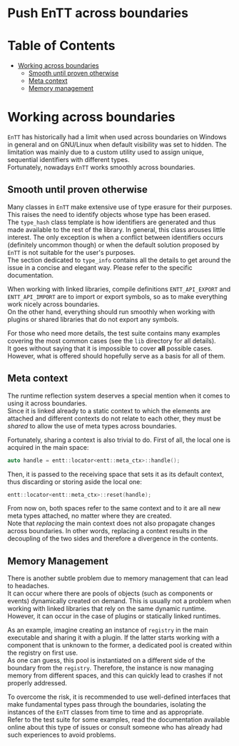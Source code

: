 # Push EnTT across boundaries

# Table of Contents

* [Working across boundaries](#working-across-boundaries)
  * [Smooth until proven otherwise](#smooth-until-proven-otherwise)
  * [Meta context](#meta-context)
  * [Memory management](#memory-management)

# Working across boundaries

`EnTT` has historically had a limit when used across boundaries on Windows in
general and on GNU/Linux when default visibility was set to hidden. The
limitation was mainly due to a custom utility used to assign unique, sequential
identifiers with different types.<br/>
Fortunately, nowadays `EnTT` works smoothly across boundaries.

## Smooth until proven otherwise

Many classes in `EnTT` make extensive use of type erasure for their purposes.
This raises the need to identify objects whose type has been erased.<br/>
The `type_hash` class template is how identifiers are generated and thus made
available to the rest of the library. In general, this class arouses little
interest. The only exception is when a conflict between identifiers occurs
(definitely uncommon though) or when the default solution proposed by `EnTT` is
not suitable for the user's purposes.<br/>
The section dedicated to `type_info` contains all the details to get around the
issue in a concise and elegant way. Please refer to the specific documentation.

When working with linked libraries, compile definitions `ENTT_API_EXPORT` and
`ENTT_API_IMPORT` are to import or export symbols, so as to make everything work
nicely across boundaries.<br/>
On the other hand, everything should run smoothly when working with plugins or
shared libraries that do not export any symbols.

For those who need more details, the test suite contains many examples covering
the most common cases (see the `lib` directory for all details).<br/>
It goes without saying that it is impossible to cover **all** possible cases.
However, what is offered should hopefully serve as a basis for all of them.

## Meta context

The runtime reflection system deserves a special mention when it comes to using
it across boundaries.<br/>
Since it is linked already to a static context to which the elements are
attached and different contexts do not relate to each other, they must be
_shared_ to allow the use of meta types across boundaries.

Fortunately, sharing a context is also trivial to do. First of all, the local
one is acquired in the main space:

```cpp
auto handle = entt::locator<entt::meta_ctx>::handle();
```

Then, it is passed to the receiving space that sets it as its default context,
thus discarding or storing aside the local one:

```cpp
entt::locator<entt::meta_ctx>::reset(handle);
```

From now on, both spaces refer to the same context and to it are all new meta
types attached, no matter where they are created.<br/>
Note that _replacing_ the main context does not also propagate changes across
boundaries. In other words, replacing a context results in the decoupling of the
two sides and therefore a divergence in the contents.

## Memory Management

There is another subtle problem due to memory management that can lead to
headaches.<br/>
It can occur where there are pools of objects (such as components or events)
dynamically created on demand. This is usually not a problem when working with
linked libraries that rely on the same dynamic runtime. However, it can occur in
the case of plugins or statically linked runtimes.

As an example, imagine creating an instance of `registry` in the main executable
and sharing it with a plugin. If the latter starts working with a component that
is unknown to the former, a dedicated pool is created within the registry on
first use.<br/>
As one can guess, this pool is instantiated on a different side of the boundary
from the `registry`. Therefore, the instance is now managing memory from
different spaces, and this can quickly lead to crashes if not properly
addressed.

To overcome the risk, it is recommended to use well-defined interfaces that make
fundamental types pass through the boundaries, isolating the instances of the
`EnTT` classes from time to time and as appropriate.<br/>
Refer to the test suite for some examples, read the documentation available
online about this type of issues or consult someone who has already had such
experiences to avoid problems.
